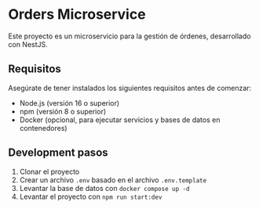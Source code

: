 # Orders Microservice

Este proyecto es un microservicio para la gestión de órdenes, desarrollado con NestJS.

## Requisitos

Asegúrate de tener instalados los siguientes requisitos antes de comenzar:

- Node.js (versión 16 o superior)
- npm (versión 8 o superior)
- Docker (opcional, para ejecutar servicios y bases de datos en contenedores)

## Development pasos

1. Clonar el proyecto
2. Crear un archivo `.env` basado en el archivo `.env.template`
3. Levantar la base de datos con `docker compose up -d`
4. Levantar el proyecto con `npm run start:dev`